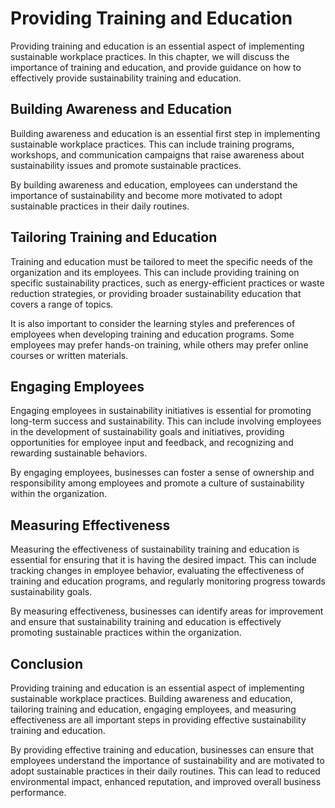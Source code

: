 Providing Training and Education
=========================================================================================

Providing training and education is an essential aspect of implementing sustainable workplace practices. In this chapter, we will discuss the importance of training and education, and provide guidance on how to effectively provide sustainability training and education.

Building Awareness and Education
--------------------------------

Building awareness and education is an essential first step in implementing sustainable workplace practices. This can include training programs, workshops, and communication campaigns that raise awareness about sustainability issues and promote sustainable practices.

By building awareness and education, employees can understand the importance of sustainability and become more motivated to adopt sustainable practices in their daily routines.

Tailoring Training and Education
--------------------------------

Training and education must be tailored to meet the specific needs of the organization and its employees. This can include providing training on specific sustainability practices, such as energy-efficient practices or waste reduction strategies, or providing broader sustainability education that covers a range of topics.

It is also important to consider the learning styles and preferences of employees when developing training and education programs. Some employees may prefer hands-on training, while others may prefer online courses or written materials.

Engaging Employees
------------------

Engaging employees in sustainability initiatives is essential for promoting long-term success and sustainability. This can include involving employees in the development of sustainability goals and initiatives, providing opportunities for employee input and feedback, and recognizing and rewarding sustainable behaviors.

By engaging employees, businesses can foster a sense of ownership and responsibility among employees and promote a culture of sustainability within the organization.

Measuring Effectiveness
-----------------------

Measuring the effectiveness of sustainability training and education is essential for ensuring that it is having the desired impact. This can include tracking changes in employee behavior, evaluating the effectiveness of training and education programs, and regularly monitoring progress towards sustainability goals.

By measuring effectiveness, businesses can identify areas for improvement and ensure that sustainability training and education is effectively promoting sustainable practices within the organization.

Conclusion
----------

Providing training and education is an essential aspect of implementing sustainable workplace practices. Building awareness and education, tailoring training and education, engaging employees, and measuring effectiveness are all important steps in providing effective sustainability training and education.

By providing effective training and education, businesses can ensure that employees understand the importance of sustainability and are motivated to adopt sustainable practices in their daily routines. This can lead to reduced environmental impact, enhanced reputation, and improved overall business performance.
